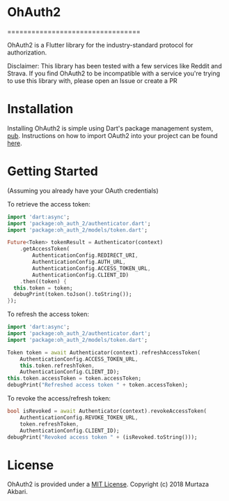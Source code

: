 # OhAuth2
=================================

OhAuth2 is a Flutter library for the industry-standard protocol for authorization.

Disclaimer: This library has been tested with a few services like Reddit and Strava. If you find OhAuth2 to be incompatible with a service you're trying to use this library with, please open an Issue or create a PR

# Installation
Installing OhAuth2 is simple using Dart's package management system, [pub](https://pub.dartlang.org). Instructions on how to import OAuth2 into your project can be found [here](https://pub.dartlang.org/packages/OhAuth2#-installing-tab-).

# Getting Started

(Assuming you already have your OAuth credentials)

To retrieve the access token:

```dart
import 'dart:async';
import 'package:oh_auth_2/authenticator.dart';
import 'package:oh_auth_2/models/token.dart';

Future<Token> tokenResult = Authenticator(context)
    .getAccessToken(
        AuthenticationConfig.REDIRECT_URI,
        AuthenticationConfig.AUTH_URL,
        AuthenticationConfig.ACCESS_TOKEN_URL,
        AuthenticationConfig.CLIENT_ID)
    .then((token) {
  this.token = token;
  debugPrint(token.toJson().toString());
});
```
To refresh the access token:

```dart
import 'dart:async';
import 'package:oh_auth_2/authenticator.dart';
import 'package:oh_auth_2/models/token.dart';

Token token = await Authenticator(context).refreshAccessToken(
    AuthenticationConfig.ACCESS_TOKEN_URL,
    this.token.refreshToken,
    AuthenticationConfig.CLIENT_ID);
this.token.accessToken = token.accessToken;
debugPrint("Refreshed access token " + token.accessToken);
```
To revoke the access/refresh token:

```dart
bool isRevoked = await Authenticator(context).revokeAccessToken(
    AuthenticationConfig.REVOKE_TOKEN_URL,
    token.refreshToken,
    AuthenticationConfig.CLIENT_ID);
debugPrint("Revoked access token " + (isRevoked.toString()));
```

# License

OhAuth2 is provided under a [MIT License](https://github.com/Murtaza0xFF/OhAuth2/blob/master/LICENSE). Copyright (c) 2018 Murtaza Akbari.
